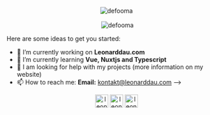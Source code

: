 <p align="center"> <img src="https://komarev.com/ghpvc/?username=defooma" alt="defooma" /> </p>

<p align="center">&nbsp;<img align="center" src="https://github-readme-stats.vercel.app/api?username=leonarddau&show_icons=true&theme=dark" alt="defooma" /></p>
Here are some ideas to get you started:

- 🔭 I’m currently working on **Leonarddau.com**
- 🌱 I’m currently learning **Vue, Nuxtjs and Typescript**
- 🤔 I am looking for help with my projects (more information on my website)
- 📫 How to reach me: **Email:** kontakt@leonarddau.com
-->
<p align="center">
<a href="https://discord.gg/gBzVpGCsHU" target="blank"><img align="center" src="https://cdn.statically.io/gh/rdimascio/icons/932c4cf6/icons/discord.svg" alt="leonard" height="30" width="30" /></a>
<a href="https://twitter.com/DauLeonard" target="blank"><img align="center" src="https://cdn.statically.io/gh/rdimascio/icons/932c4cf6/icons/twitter.svg" alt="leonard" height="30" width="30" /></a>
<a href="https://stackoverflow.com/users/14310069/defooma" target="blank"><img align="center" src="https://cdn.statically.io/gh/rdimascio/icons/932c4cf6/icons/stackoverflow.svg" alt="leonard" height="30" width="30" /></a>
